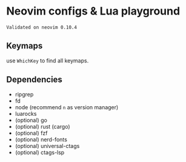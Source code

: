 # Neovim configs & Lua playground

```
Validated on neovim 0.10.4
```

## Keymaps

use `WhichKey` to find all keymaps.

## Dependencies

- ripgrep
- fd
- node (recommend `n` as version manager)
- luarocks
- (optional) go
- (optional) rust (cargo)
- (optional) fzf
- (optional) nerd-fonts
- (optional) universal-ctags
- (optional) ctags-lsp
